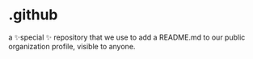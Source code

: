 # .github
a ✨special ✨ repository that we use to add a README.md to our public organization profile, visible to anyone. 

